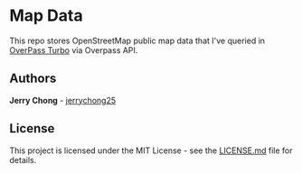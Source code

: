 # Map Data

This repo stores OpenStreetMap public map data that I've queried in [OverPass Turbo](https://overpass-turbo.eu/) via Overpass API.

## Authors

**Jerry Chong** - [jerrychong25](https://github.com/jerrychong25)

## License

This project is licensed under the MIT License - see the [LICENSE.md](LICENSE.md) file for details.